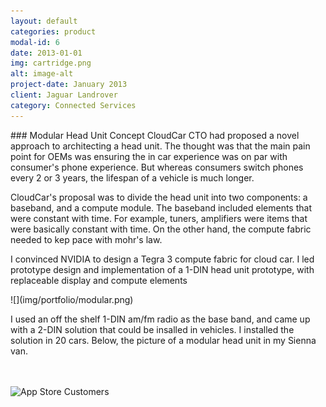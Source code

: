 ```yaml
---
layout: default
categories: product
modal-id: 6
date: 2013-01-01
img: cartridge.png
alt: image-alt
project-date: January 2013
client: Jaguar Landrover
category: Connected Services
---
```




<div style="text-align: left;" markdown="1">
### Modular Head Unit Concept
CloudCar CTO had proposed a novel approach to architecting a head unit.  The thought was that the main pain point for OEMs was ensuring the in car experience was on par with consumer's phone experience.  But whereas consumers switch phones every 2 or 3 years, the lifespan of a vehicle is much longer.

CloudCar's proposal was to divide the head unit into two components: a baseband, and a compute module.  The baseband included elements that were constant with time.  For example, tuners, amplifiers were items that were basically constant with time.  On the other hand, the compute fabric needed to kep pace with mohr's law.

I convinced NVIDIA to design a Tegra 3 compute fabric for cloud car. I led prototype design and implementation
of a 1-DIN head unit prototype, with replaceable display and compute elements 
</div>
![](img/portfolio/modular.png)

<div style="text-align: left;" markdown="1">

I used an off the shelf 1-DIN am/fm radio as the base band, and came up with a 2-DIN solution that could be insalled in vehicles.  I installed the solution in 20 cars. Below, the picture of a modular head unit in my Sienna van.
</div>

<br>
<br>
<div style="text-align: left;">
    <img src="img/portfolio/myvan.png" alt="App Store Customers" style="width: 750px;">
</div>
<br><br>


